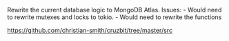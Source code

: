 Rewrite the current database logic to MongoDB Atlas.
    Issues:
        - Would need to rewrite mutexes and locks to tokio.
        - Would need to rewrite the functions

https://github.com/christian-smith/cruzbit/tree/master/src